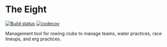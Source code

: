 # The Eight
[![Build status](https://ci.appveyor.com/api/projects/status/8i19eielyra49i5m?svg=true)](https://ci.appveyor.com/project/joekrie/the8)
[![codecov](https://codecov.io/gh/joekrie/the8/branch/develop/graph/badge.svg)](https://codecov.io/gh/joekrie/the8)

Management tool for rowing clubs to manage teams, water practices, race lineups, and erg practices.
